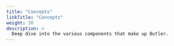 ```yaml
---
title: "Concepts"
linkTitle: "Concepts"
weight: 30
description: >
  Deep dive into the various components that make up Butler. 
---
```

